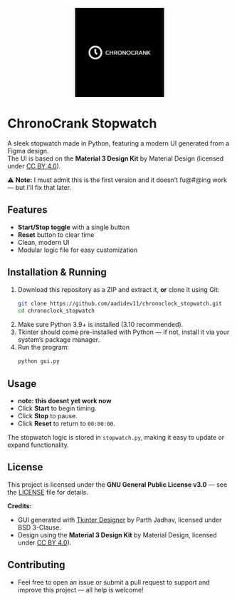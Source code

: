 <p align="center">
  <img src="logo.png" alt="chronoclock_stopwatch Logo" width="200"/>
</p>

#  ChronoCrank Stopwatch

A sleek stopwatch made in Python, featuring a modern UI generated from a Figma design.  
The UI is based on the **Material 3 Design Kit** by Material Design (licensed under [CC BY 4.0](https://creativecommons.org/licenses/by/4.0/)).

⚠ **Note:** I must admit this is the first version and it doesn’t fu@#@ing work — but I’ll fix that later.

## Features
- **Start/Stop toggle** with a single button  
- **Reset** button to clear time  
- Clean, modern UI 
- Modular logic file for easy customization

## Installation & Running
1. Download this repository as a ZIP and extract it, **or** clone it using Git:  
   ```bash
   git clone https://github.com/aadidev11/chronoclock_stopwatch.git
   cd chronoclock_stopwatch
   ```
2. Make sure Python 3.9+ is installed (3.10 recommended).  
3. Tkinter should come pre-installed with Python — if not, install it via your system’s package manager.  
4. Run the program:  
   ```bash
   python gui.py
   ```

## Usage
- **note: this doesnt yet work now**
- Click **Start** to begin timing.  
- Click **Stop** to pause.  
- Click **Reset** to return to `00:00:00`.

The stopwatch logic is stored in `stopwatch.py`, making it easy to update or expand functionality.

## License
This project is licensed under the **GNU General Public License v3.0** — see the [LICENSE](LICENSE) file for details.

**Credits:**  
- GUI generated with [Tkinter Designer](https://github.com/ParthJadhav/Tkinter-Designer) by Parth Jadhav, licensed under BSD 3-Clause.  
- Design using the **Material 3 Design Kit** by Material Design, licensed under [CC BY 4.0](https://creativecommons.org/licenses/by/4.0/)).
## Contributing
- Feel free to open an issue or submit a pull request to support and improve this project — all help is welcome!


